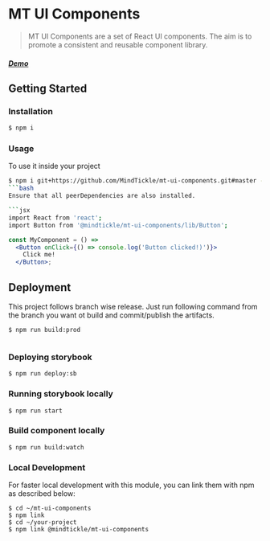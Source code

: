 # MT UI Components

> MT UI Components are a set of React UI components. The aim is to promote a consistent and reusable component library. 


##### [Demo](https://MindTickle.github.io/mt-ui-components/)

## Getting Started

### Installation
```bash
$ npm i 
```

### Usage

To use it inside your project
```bash
$ npm i git+https://github.com/MindTickle/mt-ui-components.git#master --save
```bash
Ensure that all peerDependencies are also installed.

```jsx
import React from 'react';
import Button from '@mindtickle/mt-ui-components/lib/Button';
```
```jsx
const MyComponent = () =>
  <Button onClick={() => console.log('Button clicked!)')}>
    Click me!
  </Button>;
```

## Deployment

This project follows branch wise release. Just run following command from the branch you want ot build and commit/publish the artifacts.
```
$ npm run build:prod


```
### Deploying storybook

```
$ npm run deploy:sb
```

### Running storybook locally
```
$ npm run start
```

### Build component locally
```
$ npm run build:watch
```

### Local Development
For faster local development with this module, you can link them with npm as described below:

```
$ cd ~/mt-ui-components 
$ npm link
$ cd ~/your-project
$ npm link @mindtickle/mt-ui-components 
```
